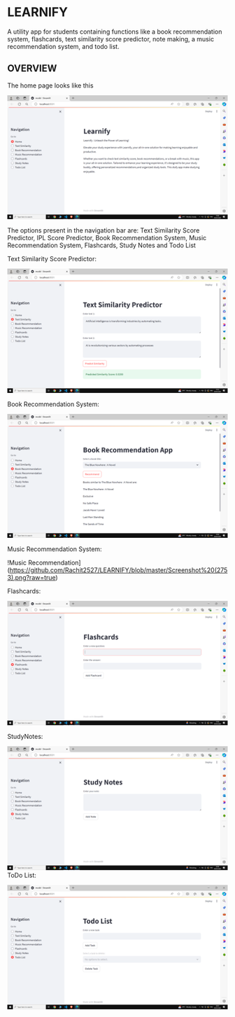 # LEARNIFY

A utility app for students containing functions like a book recommendation system, flashcards, text similarity score predictor, note making, a music recommendation system, and todo list.

## OVERVIEW
The home page looks like this

![Home Page](https://github.com/Rachit2527/LEARNIFY/blob/master/Screenshot%20(2749).png?raw=true)

The options present in the navigation bar are: Text Similarity Score Predictor, IPL Score Predictor, Book Recommendation System, Music Recommendation System, Flashcards, Study Notes and Todo List

Text Similarity Score Predictor:

![Text Similarity](https://github.com/Rachit2527/LEARNIFY/blob/master/Screenshot%20(2750).png?raw=true)

Book Recommendation System:

![Book Recommendation)](https://github.com/Rachit2527/LEARNIFY/blob/master/Screenshot%20(2751).png?raw=true)

Music Recommendation System:

!Music Recommendation](https://github.com/Rachit2527/LEARNIFY/blob/master/Screenshot%20(2753).png?raw=true)

Flashcards:

![Flashcards](https://github.com/Rachit2527/LEARNIFY/blob/master/Screenshot%20(2753).png?raw=true)

StudyNotes:

![StudyNotes](https://github.com/Rachit2527/LEARNIFY/blob/master/Screenshot%20(2754).png?raw=true)
ToDo List:

![ToDo List](https://github.com/Rachit2527/LEARNIFY/blob/master/Screenshot%20(2755).png?raw=true)

